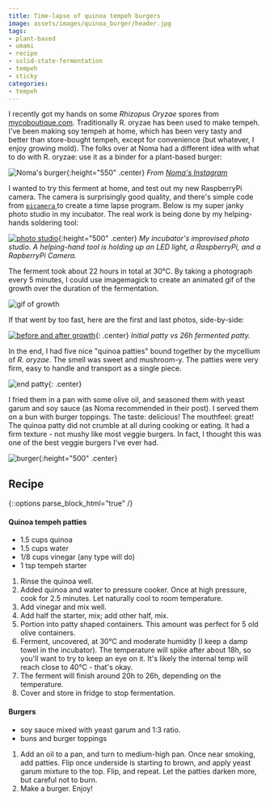```yaml
---
title: Time-lapse of quinoa tempeh burgers
image: assets/images/quinoa_burger/header.jpg
tags:
- plant-based
- umami
- recipe
- solid-state-fermentation
- tempeh
- sticky
categories:
- tempeh
---
```


I recently got my hands on some _Rhizopus Oryzae_ spores from [mycoboutique.com](http://www.mycoboutique.com/en/). Traditionally R. oryzae has been used to make tempeh. I've been making soy tempeh at home, which has been very tasty and better than store-bought tempeh, except for convenience (but whatever, I enjoy growing mold). The folks over at Noma had a different idea with what to do with R. oryzae: use it as a binder for a plant-based burger:

![Noma's burger](/assets/images/quinoa_burger/noma.png){:height="550" .center}
*From [Noma's Instagram](https://www.instagram.com/p/CApsk-lDiR7/)*


I wanted to try this ferment at home, and test out my new RaspberryPi camera. The camera is surprisingly good quality, and there's simple code from [`picamera` ](https://picamera.readthedocs.io/) to create a time lapse program. Below is my super janky photo studio in my incubator. The real work is being done by my helping-hands soldering tool:

[![photo studio](/assets/images/quinoa_burger/IMG_0799.jpg)](/assets/images/quinoa_burger/IMG_0799.jpg){:height="500" .center}
*My incubator's improvised photo studio. A helping-hand tool is holding up an LED light, a RaspberryPi, and a RapberryPi Camera.*

The ferment took about 22 hours in total at 30℃. By taking a photograph every 5 minutes, I could use imagemagick to create an animated gif of the growth over the duration of the fermentation.

![gif of growth](/assets/images/quinoa_burger/growth.gif)

If that went by too fast, here are the first and last photos, side-by-side:

[![before and after growth](/assets/images/quinoa_burger/sidebyside.jpg)](/assets/images/quinoa_burger/sidebyside.jpg){: .center}
*Initial patty vs 26h fermented patty.*

In the end, I had five nice "quinoa patties" bound together by the mycellium of _R. oryzae_. The smell was sweet and mushroom-y. The patties were very firm, easy to handle and transport as a single piece.

![end patty](/assets/images/quinoa_burger/endsidebyside.jpg){: .center}

I fried them in a pan with some olive oil, and seasoned them with yeast garum and soy sauce (as Noma recommended in their post). I served them on a bun with burger toppings. The taste: delicious! The mouthfeel: great! The quinoa patty did not crumble at all during cooking or eating. It had a firm texture - not mushy like most veggie burgers. In fact, I thought this was one of the best veggie burgers I've ever had.

![burger](/assets/images/quinoa_burger/IMG_0802.jpg){:height="500"  .center}


## Recipe

{::options parse_block_html="true" /}

<div class="recipe">

#### Quinoa tempeh patties

<div class="recipe-ingredients">

- 1.5 cups quinoa
- 1.5 cups water
- 1/8 cups vinegar (any type will do)
- 1 tsp tempeh starter

</div>

1. Rinse the quinoa well.
2. Added quinoa and water to pressure cooker. Once at high pressure, cook for 2.5 minutes. Let naturally cool to room temperature.
3. Add vinegar and mix well.
4. Add half the starter, mix; add other half, mix.
5. Portion into patty shaped containers. This amount was perfect for 5 old olive containers.
6. Ferment, uncovered, at 30℃ and moderate humidity (I keep a damp towel in the incubator). The temperature will spike after about 18h, so you'll want to try to keep an eye on it. It's likely the internal temp will reach close to 40℃ - that's okay.
7. The ferment will finish around 20h to 26h, depending on the temperature.
8. Cover and store in fridge to stop fermentation.

#### Burgers

<div class="recipe-ingredients">

- soy sauce mixed with yeast garum and 1:3 ratio.
- buns and burger toppings

</div>

1. Add an oil to a pan, and turn to medium-high pan. Once near smoking, add patties. Flip once underside is starting to brown, and apply yeast garum mixture to the top. Flip, and repeat. Let the patties darken more, but careful not to burn.
2. Make a burger. Enjoy!

</div>
